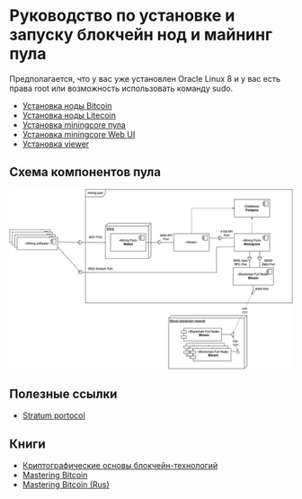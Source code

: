 # Руководство по установке и запуску блокчейн нод и майнинг пула

Предполагается, что у вас уже установлен Oracle Linux 8 и у вас есть права root или возможность использовать команду sudo.
- [Установка ноды Bitcoin](bitcoin-node-install.md)
- [Установка ноды Litecoin](litecoin-node-install.md)
- [Установка miningcore пула](miningcore-install.md)
- [Установка miningcore Web UI](miningcore-webui-install.md)
- [Установка viewer](itrail-viewer-install.md)

## Схема компонентов пула
![Components diagram](/miningpool-diagram.jpg "Mining pool components diagram")


## Полезные ссылки
- [Stratum portocol](https://en.bitcoin.it/wiki/Stratum_mining_protocol)
## Книги
- [Криптографические основы блокчейн-технологий](books/basics_of_blockchain_cryptography.pdf)
- [Mastering Bitcoin](books/mastering_bitcoin.pdf)
- [Mastering Bitcoin (Rus)](books/mastering_bitcoin_(rus).pdf)
